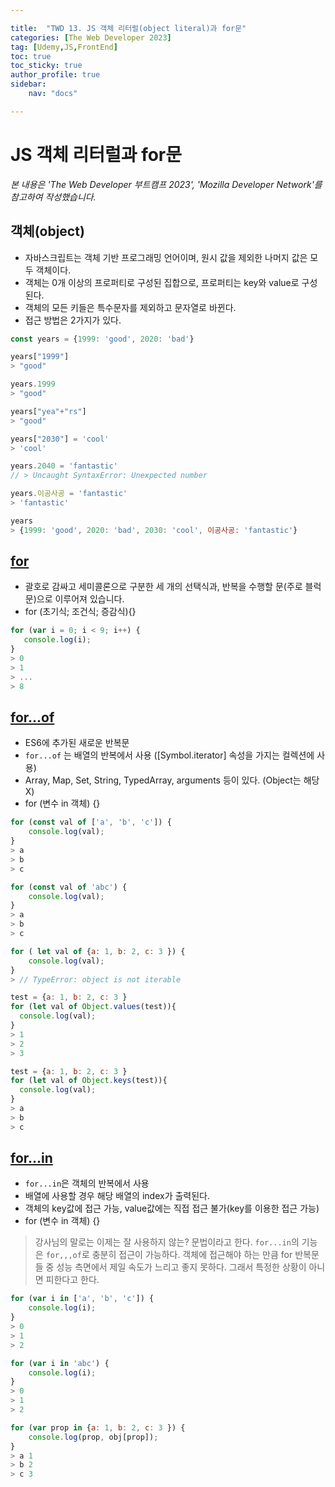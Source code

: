 ```yaml
---

title:  "TWD 13. JS 객체 리터럴(object literal)과 for문"
categories: [The Web Developer 2023]
tag: [Udemy,JS,FrontEnd]
toc: true
toc_sticky: true
author_profile: true
sidebar:
    nav: "docs"

---
```


# JS 객체 리터럴과 for문

<p data-ke-size="size14"><i>본 내용은 'The Web Developer 부트캠프 2023', 'Mozilla Developer Network'를 참고하여 작성했습니다.</i></p>

## 객체(object)
* 자바스크립트는 객체 기반 프로그래밍 언어이며, 원시 값을 제외한 나머지 값은 모두 객체이다.
* 객체는 0개 이상의 프로퍼티로 구성된 집합으로, 프로퍼티는 key와 value로 구성된다.
* 객체의 모든 키들은 특수문자를 제외하고 문자열로 바뀐다.
* 접근 방법은 2가지가 있다.

```javascript
const years = {1999: 'good', 2020: 'bad'}

years["1999"]
> "good"

years.1999
> "good"

years["yea"+"rs"]
> "good"

years["2030"] = 'cool'
> 'cool'

years.2040 = 'fantastic'
// > Uncaught SyntaxError: Unexpected number

years.이공사공 = 'fantastic'
> 'fantastic'

years
> {1999: 'good', 2020: 'bad', 2030: 'cool', 이공사공: 'fantastic'}
```

## [for](https://developer.mozilla.org/ko/docs/Web/JavaScript/Reference/Statements/for)
* 괄호로 감싸고 세미콜론으로 구분한 세 개의 선택식과, 반복을 수행할 문(주로 블럭문)으로 이루어져 있습니다.
* for (초기식; 조건식; 증감식){}

```javascript
for (var i = 0; i < 9; i++) {
   console.log(i);
}
> 0
> 1
> ...
> 8
```

## [for...of](https://developer.mozilla.org/ko/docs/Web/JavaScript/Reference/Statements/for...of)

* ES6에 추가된 새로운 반복문
* `for...of` 는 배열의 반복에서 사용 ([Symbol.iterator] 속성을 가지는 컬렉션에 사용)
* Array, Map, Set, String, TypedArray, arguments 등이 있다. (Object는 해당 X)
* for (변수 in 객체) {}

```javascript
for (const val of ['a', 'b', 'c']) {
	console.log(val); 
} 
> a
> b
> c

for (const val of 'abc') { 
	console.log(val); 
} 
> a
> b
> c

for ( let val of {a: 1, b: 2, c: 3 }) {
	console.log(val);
}
> // TypeError: object is not iterable 

test = {a: 1, b: 2, c: 3 }
for (let val of Object.values(test)){
  console.log(val);
}
> 1
> 2
> 3

test = {a: 1, b: 2, c: 3 }
for (let val of Object.keys(test)){
  console.log(val);
}
> a
> b
> c
```

## [for...in](https://developer.mozilla.org/ko/docs/Web/JavaScript/Reference/Statements/for...in)

* `for...in`은 객체의 반복에서 사용
* 배열에 사용할 경우 해당 배열의 index가 출력된다.
* 객체의 key값에 접근 가능, value값에는 직접 접근 불가(key를 이용한 접근 가능)
* for (변수 in 객체) {}
  
> 강사님의 말로는 이제는 잘 사용하지 않는? 문법이라고 한다.
> `for...in`의 기능은 `for,,,of`로 충분히 접근이 가능하다.
> 객체에 접근해야 하는 만큼 for 반복문들 중 성능 측면에서 제일 속도가 느리고 좋지 못하다. 그래서 특정한 상황이 아니면 피한다고 한다.

```javascript
for (var i in ['a', 'b', 'c']) {
	console.log(i); 
}
> 0
> 1
> 2

for (var i in 'abc') {
	console.log(i); 
}
> 0
> 1
> 2

for (var prop in {a: 1, b: 2, c: 3 }) { 
	console.log(prop, obj[prop]); 
} 
> a 1
> b 2
> c 3

```